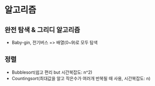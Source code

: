 # 알고리즘
## 완전 탐색 & 그리디 알고리즘
- Baby-gin, 전기버스 => 배열(0~9)로 모두 탐색

## 정렬
- Bubblesort(쉽고 편리 but 시간복잡도: n^2)
- Countingsort(최대값을 알고 작은수가 여러개 반복될 때 사용, 시간복잡도: n)